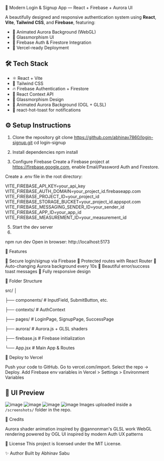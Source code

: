 🔐 Modern Login & Signup App — React + Firebase + Aurora UI

A beautifully designed and responsive authentication system using **React**, **Vite**, **Tailwind CSS**, and **Firebase**, featuring:

- 🌈 Animated Aurora Background (WebGL)
- 🧊 Glassmorphism UI
- 🔐 Firebase Auth & Firestore Integration
- 🚀 Vercel-ready Deployment

## 🛠 Tech Stack

- ⚛️ React + Vite
- 🎨 Tailwind CSS
- 🔥 Firebase Authentication + Firestore
- 🧪 React Context API
- 🧊 Glassmorphism Design
- 🌌 Animated Aurora Background (OGL + GLSL)
- 🍞 react-hot-toast for notifications


## ⚙️ Setup Instructions

1. Clone the repository
git clone https://github.com/abhinav7860/login-signup.git
cd login-signup

2. Install dependencies
npm install

4. Configure Firebase
Create a Firebase project at https://firebase.google.com, enable Email/Password Auth and Firestore.

Create a .env file in the root directory:


VITE_FIREBASE_API_KEY=your_api_key
VITE_FIREBASE_AUTH_DOMAIN=your_project_id.firebaseapp.com
VITE_FIREBASE_PROJECT_ID=your_project_id
VITE_FIREBASE_STORAGE_BUCKET=your_project_id.appspot.com
VITE_FIREBASE_MESSAGING_SENDER_ID=your_sender_id
VITE_FIREBASE_APP_ID=your_app_id
VITE_FIREBASE_MEASUREMENT_ID=your_measurement_id

5. Start the dev server
6. 
npm run dev
Open in browser: http://localhost:5173

🧠 Features

🔐 Secure login/signup via Firebase
👤 Protected routes with React Router
🌈 Auto-changing Aurora background every 10s
🔔 Beautiful error/success toast messages
📱 Fully responsive design

📁 Folder Structure

src/
│

├── components/       # InputField, SubmitButton, etc.

├── contexts/         # AuthContext

├── pages/            # LoginPage, SignupPage, SuccessPage

├── aurora/           # Aurora.js + GLSL shaders

├── firebase.js       # Firebase initialization

└── App.jsx           # Main App & Routes

🚀 Deploy to Vercel

Push your code to GitHub.
Go to vercel.com/import.
Select the repo → Deploy.
Add Firebase env variables in Vercel > Settings > Environment Variables

## 📸 UI Preview
![image](https://github.com/user-attachments/assets/51c2a258-ba20-4ca3-b67a-bcd6f33301eb)
![image](https://github.com/user-attachments/assets/0c9adc37-e77c-4e5a-b10b-ddbe4dd55cc4)
![image](https://github.com/user-attachments/assets/f0647222-0b6c-4bf4-b046-d2072de0882e)
![image](https://github.com/user-attachments/assets/ef5a3bba-5f9d-43df-b9b6-d8fcfff053ae)
 Images uploaded inside a `/screenshots/` folder in the repo.
 
🙌 Credits

Aurora shader animation inspired by @gannonman's GLSL work
WebGL rendering powered by OGL
UI inspired by modern Auth UX patterns

📄 License
This project is licensed under the MIT License.

✨ Author
Built by Abhinav Sabu
